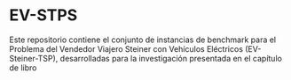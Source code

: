 # EV-STPS
Este repositorio contiene el conjunto de instancias de benchmark para el Problema del Vendedor Viajero Steiner con Vehículos Eléctricos (EV-Steiner-TSP), desarrolladas para la investigación presentada en el capítulo de libro
